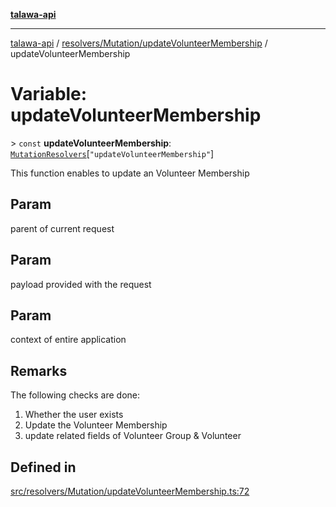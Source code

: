[**talawa-api**](../../../../README.md)

***

[talawa-api](../../../../modules.md) / [resolvers/Mutation/updateVolunteerMembership](../README.md) / updateVolunteerMembership

# Variable: updateVolunteerMembership

\> `const` **updateVolunteerMembership**: [`MutationResolvers`](../../../../types/generatedGraphQLTypes/type-aliases/MutationResolvers.md)\[`"updateVolunteerMembership"`\]

This function enables to update an Volunteer Membership

## Param

parent of current request

## Param

payload provided with the request

## Param

context of entire application

## Remarks

The following checks are done:
1. Whether the user exists
2. Update the Volunteer Membership
3. update related fields of Volunteer Group & Volunteer

## Defined in

[src/resolvers/Mutation/updateVolunteerMembership.ts:72](https://github.com/PalisadoesFoundation/talawa-api/blob/3a5276aff43f5de4f7fab3ec9683a420dcdc7a06/src/resolvers/Mutation/updateVolunteerMembership.ts#L72)
